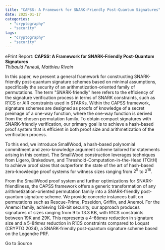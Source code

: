 ```yaml
---
title: "CAPSS: A Framework for SNARK-Friendly Post-Quantum Signatures"
date: 2025-01-17
categories: 
  - "cryptography"
  - "security"
tags: 
  - "cryptography"
  - "security"
---
```


ePrint Report: **CAPSS: A Framework for SNARK-Friendly Post-Quantum Signatures**  
_Thibauld Feneuil, Matthieu Rivain_

In this paper, we present a general framework for constructing SNARK-friendly post-quantum signature schemes based on minimal assumptions, specifically the security of an arithmetization-oriented family of permutations. The term "SNARK-friendly" here refers to the efficiency of the signature verification process in terms of SNARK constraints, such as R1CS or AIR constraints used in STARKs. Within the CAPSS framework, signature schemes are designed as proofs of knowledge of a secret preimage of a one-way function, where the one-way function is derived from the chosen permutation family. To obtain compact signatures with SNARK-friendly verification, our primary goal is to achieve a hash-based proof system that is efficient in both proof size and arithmetization of the verification process.  
  
To this end, we introduce SmallWood, a hash-based polynomial commitment and zero-knowledge argument scheme tailored for statements arising in this context. The SmallWood construction leverages techniques from Ligero, Brakedown, and Threshold-Computation-in-the-Head (TCitH) to achieve proof sizes that outperform the state of the art of hash-based zero-knowledge proof systems for witness sizes ranging from $2^5$ to $2^{16}$.  
  
From the SmallWood proof system and further optimizations for SNARK-friendliness, the CAPSS framework offers a generic transformation of any arithmetization-oriented permutation family into a SNARK-friendly post-quantum signature scheme. We provide concrete instances built on permutations such as Rescue-Prime, Poseidon, Griffin, and Anemoi. For the Anemoi family, achieving 128-bit security, our approach produces signatures of sizes ranging from 9 to 13.3 KB, with R1CS constraints between 19K and 29K. This represents a 4-6$times$ reduction in signature size and a 5-8$times$ reduction in R1CS constraints compared to Loquat (CRYPTO 2024), a SNARK-friendly post-quantum signature scheme based on the Legendre PRF.

Go to Source
